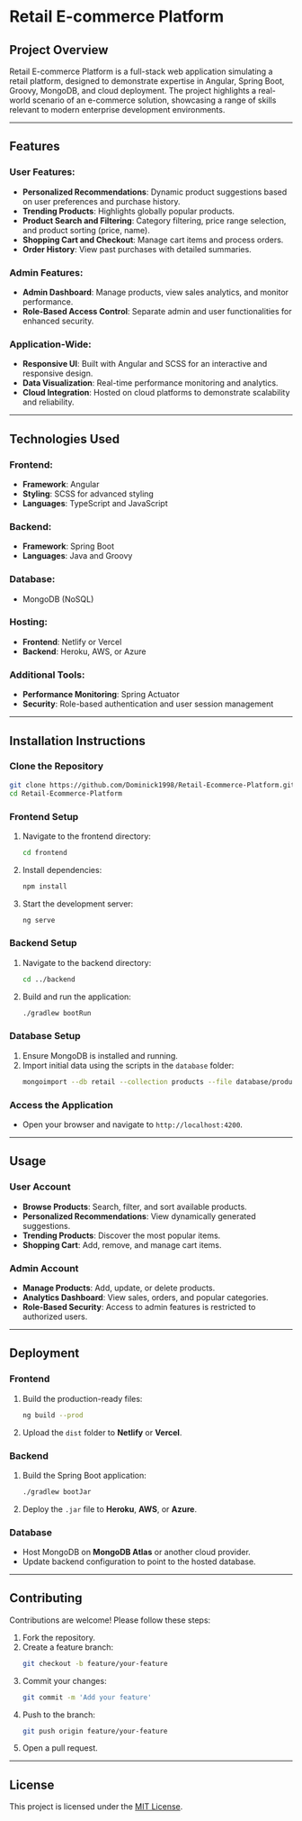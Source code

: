 # Retail E-commerce Platform

## Project Overview

Retail E-commerce Platform is a full-stack web application simulating a retail platform, designed to demonstrate expertise in Angular, Spring Boot, Groovy, MongoDB, and cloud deployment. The project highlights a real-world scenario of an e-commerce solution, showcasing a range of skills relevant to modern enterprise development environments.

---

## Features

### User Features:
- **Personalized Recommendations**: Dynamic product suggestions based on user preferences and purchase history.
- **Trending Products**: Highlights globally popular products.
- **Product Search and Filtering**: Category filtering, price range selection, and product sorting (price, name).
- **Shopping Cart and Checkout**: Manage cart items and process orders.
- **Order History**: View past purchases with detailed summaries.

### Admin Features:
- **Admin Dashboard**: Manage products, view sales analytics, and monitor performance.
- **Role-Based Access Control**: Separate admin and user functionalities for enhanced security.

### Application-Wide:
- **Responsive UI**: Built with Angular and SCSS for an interactive and responsive design.
- **Data Visualization**: Real-time performance monitoring and analytics.
- **Cloud Integration**: Hosted on cloud platforms to demonstrate scalability and reliability.

---

## Technologies Used

### Frontend:
- **Framework**: Angular
- **Styling**: SCSS for advanced styling
- **Languages**: TypeScript and JavaScript

### Backend:
- **Framework**: Spring Boot
- **Languages**: Java and Groovy

### Database:
- MongoDB (NoSQL)

### Hosting:
- **Frontend**: Netlify or Vercel
- **Backend**: Heroku, AWS, or Azure

### Additional Tools:
- **Performance Monitoring**: Spring Actuator
- **Security**: Role-based authentication and user session management

---

## Installation Instructions

### Clone the Repository
```bash
git clone https://github.com/Dominick1998/Retail-Ecommerce-Platform.git
cd Retail-Ecommerce-Platform
```

### Frontend Setup
1. Navigate to the frontend directory:
   ```bash
   cd frontend
   ```
2. Install dependencies:
   ```bash
   npm install
   ```
3. Start the development server:
   ```bash
   ng serve
   ```

### Backend Setup
1. Navigate to the backend directory:
   ```bash
   cd ../backend
   ```
2. Build and run the application:
   ```bash
   ./gradlew bootRun
   ```

### Database Setup
1. Ensure MongoDB is installed and running.
2. Import initial data using the scripts in the `database` folder:
   ```bash
   mongoimport --db retail --collection products --file database/products.json
   ```

### Access the Application
- Open your browser and navigate to `http://localhost:4200`.

---

## Usage

### User Account
- **Browse Products**: Search, filter, and sort available products.
- **Personalized Recommendations**: View dynamically generated suggestions.
- **Trending Products**: Discover the most popular items.
- **Shopping Cart**: Add, remove, and manage cart items.

### Admin Account
- **Manage Products**: Add, update, or delete products.
- **Analytics Dashboard**: View sales, orders, and popular categories.
- **Role-Based Security**: Access to admin features is restricted to authorized users.

---

## Deployment

### Frontend
1. Build the production-ready files:
   ```bash
   ng build --prod
   ```
2. Upload the `dist` folder to **Netlify** or **Vercel**.

### Backend
1. Build the Spring Boot application:
   ```bash
   ./gradlew bootJar
   ```
2. Deploy the `.jar` file to **Heroku**, **AWS**, or **Azure**.

### Database
- Host MongoDB on **MongoDB Atlas** or another cloud provider.
- Update backend configuration to point to the hosted database.

---

## Contributing

Contributions are welcome! Please follow these steps:
1. Fork the repository.
2. Create a feature branch:
   ```bash
   git checkout -b feature/your-feature
   ```
3. Commit your changes:
   ```bash
   git commit -m 'Add your feature'
   ```
4. Push to the branch:
   ```bash
   git push origin feature/your-feature
   ```
5. Open a pull request.

---

## License

This project is licensed under the [MIT License](LICENSE).


